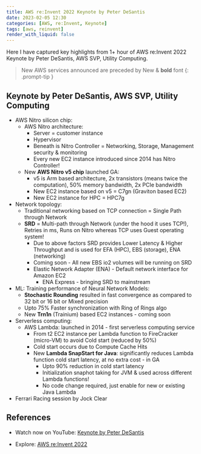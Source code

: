 ```yaml
---
title: AWS re:Invent 2022 Keynote by Peter DeSantis
date: 2023-02-05 12:30
categories: [AWS, re:Invent, Keynote]
tags: [aws, reinvent]
render_with_liquid: false
---
```


Here I have captured key highlights from 1+ hour of AWS re:Invent 2022 Keynote by  Peter DeSantis, AWS SVP, Utility Computing. 

> New AWS services announced are preceded by New &amp; **bold** font
{: .prompt-tip }

## Keynote by Peter DeSantis, AWS SVP, Utility Computing

- AWS Nitro silicon chip:
    - AWS Nitro architecture:
        - Server = customer instance
        - Hypervisor
        - Beneath is Nitro Controller = Networking, Storage, Management security & monitoring
        - Every new EC2 instance introduced since 2014 has Nitro Controller!
    - New **AWS Nitro v5 chip** launched GA:
        - v5 is Arm based architecture, 2x transistors (means twice the computation), 50% memory bandwidth, 2x PCIe bandwidth
        - New EC2 instance based on v5 = C7gn (Graviton based EC2)
        - New EC2 instance for HPC = HPC7g
- Network topology:
    - Traditional networking based on TCP connection = Single Path through Network
    - **SRD** = Multi-path through Network (under the hood it uses TCP!), Retries in ms, Runs on Nitro whereas TCP uses Guest operating system!
        - Due to above factors SRD provides Lower Latency & Higher Throughput and is used for EFA (HPC), EBS (storage), ENA (networking)
        - Coming soon - All new EBS io2 volumes will be running on SRD
        - Elastic Network Adapter (ENA) - Default network interface for Amazon EC2
            - ENA Express - bringing SRD to mainstream
- ML: Training performance of Neural Network Models:
    - **Stochastic Rounding** resulted in fast convergence as compared to 32 bit or  16 bit or Mixed precision
    - Upto 75% Faster synchronization with Ring of Rings algo
    - New **Trn1n** (Trainium) based EC2 instances - coming soon
- Serverless computing:
    - AWS Lambda: launched in 2014 - first serverless computing service 
        - From t2 EC2 instance per Lambda function to FireCracker (micro-VM) to avoid Cold start (reduced by 50%)
        - Cold start occurs due to Compute Cache Hits
        - New **Lambda SnapStart for Java**: significantly reduces Lambda function cold start latency, at no extra cost - in GA
            - Upto 90% reduction in cold start latency
            - Initialization snaphot taking for JVM & used across different Lambda functions!
            - No code change required, just enable for new or existing Java Lambda
- Ferrari Racing session by Jock Clear

## References

- Watch now on YouTube: <a href="https://www.youtube.com/watch?v=R11YgBEZzqE" target="_blank">Keynote by Peter DeSantis</a>

- Explore: <a href="https://reinvent.awsevents.com/keynotes/?trk=direct" target="_blank">AWS re:Invent 2022</a>
